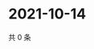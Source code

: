 # 2021-10-14

共 0 条

<!-- BEGIN WEIBO -->
<!-- 最后更新时间 Thu Oct 14 2021 21:11:13 GMT+0800 (China Standard Time) -->

<!-- END WEIBO -->
